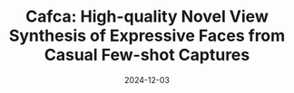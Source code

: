 ---
ref: cafca
title: "Cafca: High-quality Novel View Synthesis of Expressive Faces from Casual Few-shot Captures"
authors: Marcel C. Buehler, Gengyan Li, Erroll Wood, Leonhard Helminger, Xu Chen, Tanmay Shah, Daoye Wang, Stephan Garbin, Sergio Orts-Escolano, Otmar Hilliges, Dmitry Lagun, Jérémy Riviere, Paulo Gotardo, Thabo Beeler, Abhimitra Meka, Kripasindhu Sarkar
date: 2024-12-03
venue: "Conference paper at SIGGRAPH Asia"
image: https://files.ait.ethz.ch/projects/cafca/web/static/videos/teaser_animated.mp4
external_project_page: https://syntec-research.github.io/Cafca/
video: https://files.ait.ethz.ch/projects/cafca/web/static/videos/Cafca_supp_video.mp4
talk: https://youtu.be/soNSzodOUvs
paper: http://arxiv.org/abs/2410.00630
poster: 
data: https://github.com/syntec-research/Cafca/blob/main/Dataset.md
code: 
conference_url: https://asia.siggraph.org/2024/
equal_contributions:
award:
bibtex: "@incollection{buehler2024cafca,
    title={Cafca: High-quality Novel View Synthesis of Expressive Faces from Casual Few-shot Captures},
    author={Marcel C. Buehler and Gengyan Li and Erroll Wood and Leonhard Helminger and Xu Chen and Tanmay Shah and Daoye Wang and Stephan Garbin and Sergio Orts-Escolano and Otmar Hilliges and Dmitry Lagun and Jérémy Riviere and Paulo Gotardo and Thabo Beeler and Abhimitra Meka and Kripasindhu Sarkar},
    year={2024},
    booktitle={ACM SIGGRAPH Asia 2024 Conference Paper},
    doi={10.1145/3680528.3687580},
    url={https://doi.org/10.1145/3680528}
}"
---